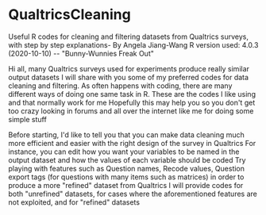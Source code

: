 # QualtricsCleaning
Useful R codes for cleaning and filtering datasets from Qualtrics surveys, with step by step explanations- By Angela Jiang-Wang
R version used: 4.0.3 (2020-10-10) -- "Bunny-Wunnies Freak Out"

Hi all, many Qualtrics surveys used for experiments produce really similar output datasets
I will share with you some of my preferred codes for data cleaning and filtering. 
As often happens with coding, there are many different ways of doing one same task in R. These are the codes I like using and that normally work for me
Hopefully this may help you so you don't get too crazy looking in forums and all over the internet like me for doing some simple stuff

Before starting, I'd like to tell you that you can make data cleaning much more efficient and easier with the right design of the survey in Qualtrics
For instance, you can edit how you want your variables to be named in the output dataset and how the values of each variable should be coded
Try playing with features such as Question names, Recode values, Question export tags (for questions with many items such as matrices) in order to produce a more "refined" dataset from Qualtrics
I will provide codes for both "unrefined" datasets, for cases where the aforementioned features are not exploited, and for "refined" datasets

